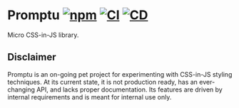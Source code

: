 # Promptu [![npm](https://img.shields.io/npm/v/promptu.svg)](https://www.npmjs.com/package/promptu) [![CI](https://github.com/andrewscwei/promptu/workflows/CI/badge.svg)](https://github.com/andrewscwei/promptu/actions?query=workflow%3ACI) [![CD](https://github.com/andrewscwei/promptu/workflows/CD/badge.svg)](https://github.com/andrewscwei/promptu/actions?query=workflow%3ACD)

Micro CSS-in-JS library.

## Disclaimer

Promptu is an on-going pet project for experimenting with CSS-in-JS styling techniques. At its current state, it is not production ready, has an ever-changing API, and lacks proper documentation. Its features are driven by internal requirements and is meant for internal use only.
